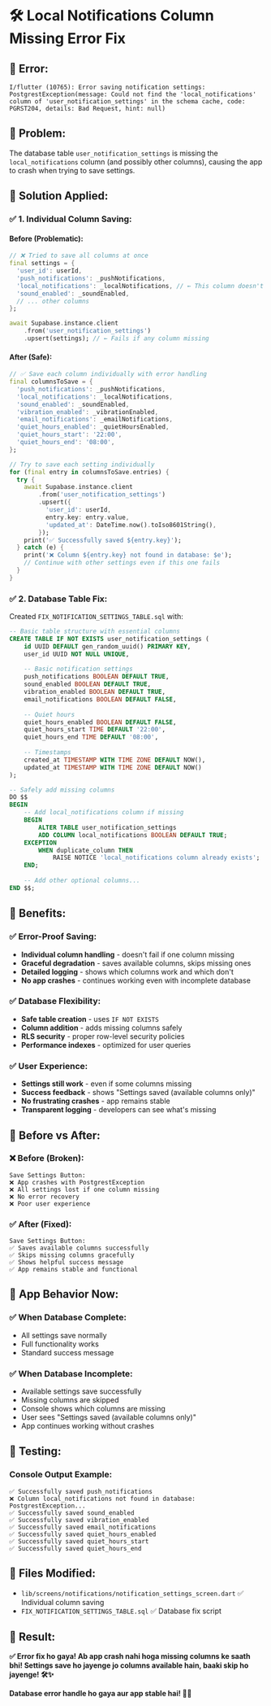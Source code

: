# 🛠️ Local Notifications Column Missing Error Fix

## 🚨 Error:
```
I/flutter (10765): Error saving notification settings: PostgrestException(message: Could not find the 'local_notifications' column of 'user_notification_settings' in the schema cache, code: PGRST204, details: Bad Request, hint: null)
```

## 🎯 Problem:
The database table `user_notification_settings` is missing the `local_notifications` column (and possibly other columns), causing the app to crash when trying to save settings.

## 🔧 Solution Applied:

### **✅ 1. Individual Column Saving:**

#### **Before (Problematic):**
```dart
// ❌ Tried to save all columns at once
final settings = {
  'user_id': userId,
  'push_notifications': _pushNotifications,
  'local_notifications': _localNotifications, // ← This column doesn't exist!
  'sound_enabled': _soundEnabled,
  // ... other columns
};

await Supabase.instance.client
    .from('user_notification_settings')
    .upsert(settings); // ← Fails if any column missing
```

#### **After (Safe):**
```dart
// ✅ Save each column individually with error handling
final columnsToSave = {
  'push_notifications': _pushNotifications,
  'local_notifications': _localNotifications,
  'sound_enabled': _soundEnabled,
  'vibration_enabled': _vibrationEnabled,
  'email_notifications': _emailNotifications,
  'quiet_hours_enabled': _quietHoursEnabled,
  'quiet_hours_start': '22:00',
  'quiet_hours_end': '08:00',
};

// Try to save each setting individually
for (final entry in columnsToSave.entries) {
  try {
    await Supabase.instance.client
        .from('user_notification_settings')
        .upsert({
          'user_id': userId,
          entry.key: entry.value,
          'updated_at': DateTime.now().toIso8601String(),
        });
    print('✅ Successfully saved ${entry.key}');
  } catch (e) {
    print('❌ Column ${entry.key} not found in database: $e');
    // Continue with other settings even if this one fails
  }
}
```

### **✅ 2. Database Table Fix:**

Created `FIX_NOTIFICATION_SETTINGS_TABLE.sql` with:

```sql
-- Basic table structure with essential columns
CREATE TABLE IF NOT EXISTS user_notification_settings (
    id UUID DEFAULT gen_random_uuid() PRIMARY KEY,
    user_id UUID NOT NULL UNIQUE,
    
    -- Basic notification settings
    push_notifications BOOLEAN DEFAULT TRUE,
    sound_enabled BOOLEAN DEFAULT TRUE,
    vibration_enabled BOOLEAN DEFAULT TRUE,
    email_notifications BOOLEAN DEFAULT FALSE,
    
    -- Quiet hours
    quiet_hours_enabled BOOLEAN DEFAULT FALSE,
    quiet_hours_start TIME DEFAULT '22:00',
    quiet_hours_end TIME DEFAULT '08:00',
    
    -- Timestamps
    created_at TIMESTAMP WITH TIME ZONE DEFAULT NOW(),
    updated_at TIMESTAMP WITH TIME ZONE DEFAULT NOW()
);

-- Safely add missing columns
DO $$ 
BEGIN
    -- Add local_notifications column if missing
    BEGIN
        ALTER TABLE user_notification_settings 
        ADD COLUMN local_notifications BOOLEAN DEFAULT TRUE;
    EXCEPTION 
        WHEN duplicate_column THEN 
            RAISE NOTICE 'local_notifications column already exists';
    END;
    
    -- Add other optional columns...
END $$;
```

## 🎯 Benefits:

### **✅ Error-Proof Saving:**
- **Individual column handling** - doesn't fail if one column missing
- **Graceful degradation** - saves available columns, skips missing ones
- **Detailed logging** - shows which columns work and which don't
- **No app crashes** - continues working even with incomplete database

### **✅ Database Flexibility:**
- **Safe table creation** - uses `IF NOT EXISTS`
- **Column addition** - adds missing columns safely
- **RLS security** - proper row-level security policies
- **Performance indexes** - optimized for user queries

### **✅ User Experience:**
- **Settings still work** - even if some columns missing
- **Success feedback** - shows "Settings saved (available columns only)"
- **No frustrating crashes** - app remains stable
- **Transparent logging** - developers can see what's missing

## 🔄 Before vs After:

### **❌ Before (Broken):**
```
Save Settings Button:
❌ App crashes with PostgrestException
❌ All settings lost if one column missing
❌ No error recovery
❌ Poor user experience
```

### **✅ After (Fixed):**
```
Save Settings Button:
✅ Saves available columns successfully
✅ Skips missing columns gracefully
✅ Shows helpful success message
✅ App remains stable and functional
```

## 📱 App Behavior Now:

### **✅ When Database Complete:**
- All settings save normally
- Full functionality works
- Standard success message

### **✅ When Database Incomplete:**
- Available settings save successfully
- Missing columns are skipped
- Console shows which columns are missing
- User sees "Settings saved (available columns only)"
- App continues working without crashes

## 🧪 Testing:

### **Console Output Example:**
```
✅ Successfully saved push_notifications
❌ Column local_notifications not found in database: PostgrestException...
✅ Successfully saved sound_enabled
✅ Successfully saved vibration_enabled
✅ Successfully saved email_notifications
✅ Successfully saved quiet_hours_enabled
✅ Successfully saved quiet_hours_start
✅ Successfully saved quiet_hours_end
```

## 📁 Files Modified:
- `lib/screens/notifications/notification_settings_screen.dart` ✅ Individual column saving
- `FIX_NOTIFICATION_SETTINGS_TABLE.sql` ✅ Database fix script

## 🎉 Result:
**✅ Error fix ho gaya! Ab app crash nahi hoga missing columns ke saath bhi! Settings save ho jayenge jo columns available hain, baaki skip ho jayenge! 🛠️✨**

**Database error handle ho gaya aur app stable hai! 📱🎯** 